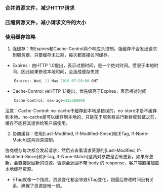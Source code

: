 ### 合并资源文件，减少HTTP请求

### 压缩资源文件，减小请求文件的大小

### 使用缓存策略

1. 强缓存：有Expires和Cache-Control两个响应头控制。强缓存不会发出请求到服务器，只要缓存未过期，每次都直接访问缓存。

- Expires：由HTTP 1.0提出，表示过期时间，是一个绝对时间。受限于本地时间，因此如果修改本地时间，会造成缓存失效

```javascript
    Expires: Wed, 11 May 2019 07:20:00 GMT
```

- Cache-Control: 由HTTP 1.1提出，优先级高于Expires，表示相对时间

```javascript
    Cache-Control: max-age=315360000
```

注意：Cache-Control: no-cache不缓存到本地是错误的，no-store才是不缓存到本地。no-cache是可以缓存到本地的，只是在于服务器进行新鲜度验证之前，缓存不能将其提供给客户端使用。

2. 协商缓存：使用[Last-Modified, If-Modified-Since]和[ETag, If-None-Match]这两对来控制。

协商缓存每次都会发起请求，然后去查看请求资源的[Last-Modified, If-Modified-Since]和[ETag, If-None-Match]这两对参数是否有更新，如果有更新，会直接返回新的资源，否则会返回不带 body 的 response，客户端直接加载本地缓存资源。

- ETag就像一个指纹，资源变化都会导致ETag变化，跟最后修改时间没有关系，确保了资源是唯一的。


